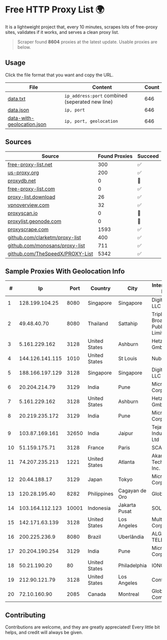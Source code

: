 
# Free HTTP Proxy List 🌍

It is a lightweight project that, every 10 minutes, scrapes lots of free-proxy sites, validates if it works, and serves a clean proxy list.


> Scraper found **8604** proxies at the latest update. Usable proxies are below.

## Usage

Click the file format that you want and copy the URL.


|File|Content|Count|
|----|-------|-----|
|[data.txt](https://raw.githubusercontent.com/themiralay/Proxy-List-World/master/data.txt)|`ip_address:port` combined (seperated new line)|646|
|[data.json](https://raw.githubusercontent.com/themiralay/Proxy-List-World/master/data.json)|`ip, port`|646|
|[data-with-geolocation.json](https://raw.githubusercontent.com/themiralay/Proxy-List-World/master/data-with-geolocation.json)|`ip, port, geolocation`|646|

## Sources

|Source|Found Proxies|Succeed|
|------|-------------|-------|
|[free-proxy-list.net](https://free-proxy-list.net)|300|✅|
|[us-proxy.org](https://www.us-proxy.org)|200|✅|
|[proxydb.net](http://proxydb.net)|0|🚫|
|[free-proxy-list.com](https://free-proxy-list.com/?page=&port=&type%5B%5D=http&type%5B%5D=https&up_time=0&search=Search)|0|✅|
|[proxy-list.download](https://www.proxy-list.download/HTTP)|26|✅|
|[vpnoverview.com](https://vpnoverview.com/privacy/anonymous-browsing/free-proxy-servers)|32|✅|
|[proxyscan.io](https://www.proxyscan.io)|0|🚫|
|[proxylist.geonode.com](https://proxylist.geonode.com/api/proxy-list?limit=300&page=1&sort_by=lastChecked&sort_type=desc&protocols=http,https)|0|🚫|
|[proxyscrape.com](https://api.proxyscrape.com/v2/?request=displayproxies&protocol=http&timeout=10000&country=all&ssl=all&anonymity=all)|1593|✅|
|[github.com/clarketm/proxy-list](https://raw.githubusercontent.com/clarketm/proxy-list/master/proxy-list-raw.txt)|400|✅|
|[github.com/monosans/proxy-list](https://raw.githubusercontent.com/monosans/proxy-list/main/proxies/http.txt)|711|✅|
|[github.com/TheSpeedX/PROXY-List](https://raw.githubusercontent.com/TheSpeedX/PROXY-List/master/http.txt)|5342|✅|


## Sample Proxies With Geolocation Info

|#|Ip|Port|Country|City|Internet Service Provider|
|-|--|----|-------|----|-------------------------|
|1|128.199.104.25|8080|Singapore|Singapore|DigitalOcean, LLC|
|2|49.48.40.70|8080|Thailand|Sattahip|Triple T Broadband Public Company Limited|
|3|5.161.229.162|3128|United States|Ashburn|Hetzner Online GmbH|
|4|144.126.141.115|1010|United States|St Louis|Nubes, LLC|
|5|188.166.197.129|3128|Singapore|Singapore|DigitalOcean, LLC|
|6|20.204.214.79|3129|India|Pune|Microsoft Corporation|
|7|5.161.229.162|3128|United States|Ashburn|Hetzner Online GmbH|
|8|20.219.235.172|3129|India|Pune|Microsoft Corporation|
|9|103.87.169.161|32650|India|Jaipur|Tejays Industries Pvt Ltd|
|10|51.159.175.71|3128|France|Paris|SCALEWAY|
|11|74.207.235.213|1221|United States|Atlanta|Akamai Technologies, Inc.|
|12|20.44.188.17|3129|Japan|Tokyo|Microsoft Corporation|
|13|120.28.195.40|8282|Philippines|Cagayan de Oro|Globe Telecom|
|14|103.164.112.123|10001|Indonesia|Jakarta Pusat|SOLUSINET|
|15|142.171.63.139|3128|United States|Los Angeles|Multacom Corporation|
|16|200.225.236.9|8080|Brazil|Uberlândia|ALGAR TELECOM S/A|
|17|20.204.190.254|3129|India|Pune|Microsoft Corporation|
|18|50.21.190.20|80|United States|Philadelphia|IONOS SE|
|19|212.90.121.79|3128|United States|Los Angeles|Contabo GmbH|
|20|72.10.160.90|2085|Canada|Montreal|GloboTech Communications|



## Contributing

Contributions are welcome, and they are greatly appreciated! Every
little bit helps, and credit will always be given.

